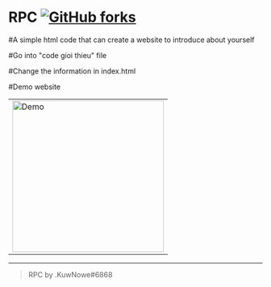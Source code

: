 # RPC [![GitHub forks](https://img.shields.io/github/forks/Vkairus/introduce-ur-self)](https://github.com/Vkairus/introduce-ur-self/network)

#A simple html code that can create a website to introduce about yourself

#Go into "code gioi thieu" file

#Change the information in index.html

#Demo website

 <table style="width:100%;"align="center"> 
   <tr> 
     <td> 
      <img src="https://cdn.discordapp.com/attachments/1084359116362891304/1084850640980819978/image-26.png" alt="Demo" width="300px"/> 
     </td> 
   </tr> 
 </table> 

----

>RPC by .KuwNowe#6868
